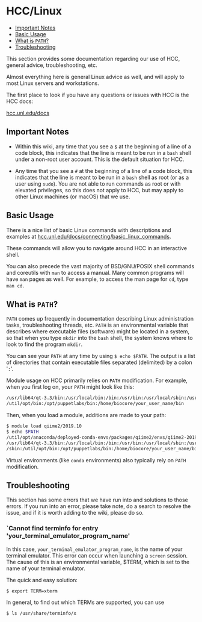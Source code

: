 # HCC/Linux

* [Important Notes](#important-notes)
* [Basic Usage](#basic-usage)
* [What is `PATH`?](#what-is-path)
* [Troubleshooting](#troubleshooting)

This section provides some documentation regarding our use of HCC, general advice,
troubleshooting, etc.

Almost everything here is general Linux advice as well, and will apply to 
most Linux servers and workstations. 

The first place to look if you have any questions or issues with HCC is the
HCC docs:

[hcc.unl.edu/docs](https://hcc.unl.edu/docs)

## Important Notes

* Within this wiki, any time that you see a `$` at the beginning of a line of a code block, 
this indicates that the line is meant to be run in a `bash` shell under a non-root user
account. This is the default situation for HCC.

* Any time that you see a `#` at the beginning of a line of a code block, this 
indicates that the line is meant to be run in a `bash` shell as root (or as a user
using `sudo`). You are not able to run commands as root or with elevated privileges, 
so this does not apply to HCC, but may apply to other Linux machines (or macOS) that
we use.

## Basic Usage

There is a nice list of basic Linux commands with descriptions and examples
at [hcc.unl.edu/docs/connecting/basic_linux_commands](https://hcc.unl.edu/docs/connecting/basic_linux_commands).

These commands will allow you to navigate around HCC in an interactive shell.

You can also precede the vast majority of BSD/GNU/POSIX shell commands and coreutils with 
`man` to access a manual. Many common programs will have `man` pages as well. For example,
to access the man page for `cd`, type `man cd`.

## What is `PATH`?

`PATH` comes up frequently in documentation describing Linux administration tasks, 
troubleshooting threads, etc. `PATH` is an environmental variable that describes where 
executable files (software) might be located in a system, so that when you type `mkdir` 
into the `bash` shell, the system knows where to look to find the program `mkdir`.

You can see your `PATH` at any time by using `$ echo $PATH`. The output is a list 
of directories that contain executable files separated (delimited) by a colon '`:`'.

Module usage on HCC primarily relies on `PATH` modification. For example, when you first
log on, your `PATH` might look like this:

```bash
/usr/lib64/qt-3.3/bin:/usr/local/bin:/bin:/usr/bin:/usr/local/sbin:/usr/sbin:/sbin:
/util/opt/bin:/opt/puppetlabs/bin:/home/biocore/your_user_name/bin
```

Then, when you load a module, additions are made to your path:

```bash
$ module load qiime2/2019.10
$ echo $PATH
/util/opt/anaconda/deployed-conda-envs/packages/qiime2/envs/qiime2-2019.10/bin:
/usr/lib64/qt-3.3/bin:/usr/local/bin:/bin:/usr/bin:/usr/local/sbin:/usr/sbin:
/sbin:/util/opt/bin:/opt/puppetlabs/bin:/home/biocore/your_user_name/bin
```

Virtual environments (like `conda` environments) also typically rely on `PATH`
modification.

## Troubleshooting

This section has some errors that we have run into and solutions to those errors.
If you run into an error, please take note, do a search to resolve the issue, and 
if it is worth adding to the wiki, please do so.

### `Cannot find terminfo for entry 'your_terminal_emulator_program_name'

In this case, `your_terminal_emulator_program_name`, is the name of your 
terminal emulator. This error can occur when launching a `screen` session. 
The cause of this is an environmental variable, $TERM, which is set to the
name of your terminal emulator. 

The quick and easy solution:
```bash
$ export TERM=xterm
```

In general, to find out which TERMs are supported, you can use

```bash
$ ls /usr/share/terminfo/x
```
